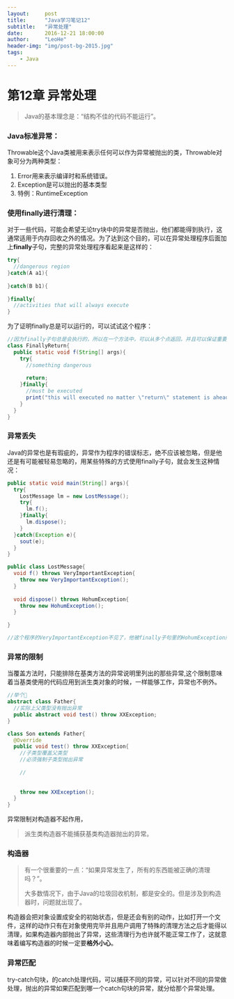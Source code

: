 ```yaml
---
layout:     post
title:      "Java学习笔记12"
subtitle:   "异常处理"
date:       2016-12-21 18:00:00
author:     "LeoHe"
header-img: "img/post-bg-2015.jpg"
tags:
    - Java
---
```


# 第12章 异常处理

> Java的基本理念是：“结构不佳的代码不能运行”。

### Java标准异常：

Throwable这个Java类被用来表示任何可以作为异常被抛出的类，Throwable对象可分为两种类型：

1. Error用来表示编译时和系统错误。
2. Exception是可以抛出的基本类型
3. 特例：RuntimeException



### 使用finally进行清理：

对于一些代码，可能会希望无论try块中的异常是否抛出，他们都能得到执行，这通常适用于内存回收之外的情况。为了达到这个目的，可以在异常处理程序后面加上**finally**子句，完整的异常处理程序看起来是这样的：

```java
try{
  //dangerous region
}catch(A a1){
  
}catch(B b1){
  
}finally{
  //activities that will always execute
}
```



为了证明finally总是可以运行的，可以试试这个程序：



```java
//因为finally子句总是会执行的，所以在一个方法中，可以从多个点返回，并且可以保证重要的清理工作仍会执行。
class FinallyReturn{
  public static void f(String[] args){
    try{
      //something dangerous
      
      return;
    }finally{
      //must be executed
      print("this will executed no matter \"return\" statement is ahead.")
    }
  }
}
```



### 异常丢失

Java的异常也是有瑕疵的，异常作为程序的错误标志，绝不应该被忽略，但是他还是有可能被轻易忽略的，用某些特殊的方式使用finally子句，就会发生这种情况：

```java
public static void main(String[] args){
  try{
    LostMessage lm = new LostMessage();
    try{
      lm.f();
    }finally{
      lm.dispose();
    }
  }catch(Exception e){
    sout(e);
  }
}

public class LostMessage{
  void f() throws VeryImportantException{
    throw new VeryImportantException();
  }
  
  void dispose() throws HohumException{
    throw new HohumException();
  }
  
}

//这个程序的VeryImportantException不见了，他被finally子句里的HohumException所取代。这是相当严重的缺陷，因为一场可能会以一种比前面例子所示更加微妙和难以察觉的方式完全丢失。
```



### 异常的限制

当覆盖方法时，只能排除在基类方法的异常说明里列出的那些异常,这个限制意味着当基类使用的代码应用到派生类对象的时候，一样能够工作，异常也不例外。



```java
//举个🌰
abstract class Father{
  //实际上父类型没有抛出异常
  public abstract void test() throw XXException;
}

class Son extends Father{
  @Override
  public void test() throw XXException{
    //子类型覆盖父类型
    //必须强制子类型抛出异常
    
    //
    
    
    throw new XXException();
  }
}
```



异常限制对构造器不起作用，

> 派生类构造器不能捕获基类构造器抛出的异常。





### 构造器

> 有一个很重要的一点：“如果异常发生了，所有的东西能被正确的清理吗？”。
>
> 大多数情况下，由于Java的垃圾回收机制，都是安全的。但是涉及到构造器时，问题就出现了。

构造器会把对象设置成安全的初始状态，但是还会有别的动作，比如打开一个文件，这样的动作只有在对象使用完毕并且用户调用了特殊的清理方法之后才能得以清理，如果构造器内部抛出了异常，这些清理行为也许就不能正常工作了，这就意味着编写构造器的时候一定要**格外小心**。

### 异常匹配

try-catch句块，的catch处理代码，可以捕获不同的异常，可以针对不同的异常做处理，抛出的异常如果匹配到哪一个catch句块的异常，就分给那个异常处理。




